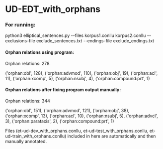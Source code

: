 # UD-EDT_with_orphans

### For running:

python3 elliptical_sentences.py --files korpus1.conllu korpus2.conllu --exclusions-file exclude_sentences.txt --endings-file exclude_endings.txt

#### Orphan relations using program:

Orphan relations: 278

('orphan:obl', 128), ('orphan:advmod', 110), ('orphan:obj', 19), ('orphan:acl', 11), ('orphan:xcomp', 5), ('orphan:nsubj', 4), ('orphan:compound:prt', 1)


#### Orphan relations after fixing program output manually:

Orphan relations: 344

('orphan:obl', 151), ('orphan:advmod', 121), ('orphan:obj', 38), ('orphan:xcomp', 13), ('orphan:acl', 10), ('orphan:nsubj', 5), ('orphan:advcl', 3), ('orphan:parataxis', 2), ('orphan:compound:prt', 1)

Files (et-ud-dev_with_orphans.conllu, et-ud-test_with_orphans.conllu, et-ud-train_with_orphans.conllu) included in here are automatically and then manually annotated.
